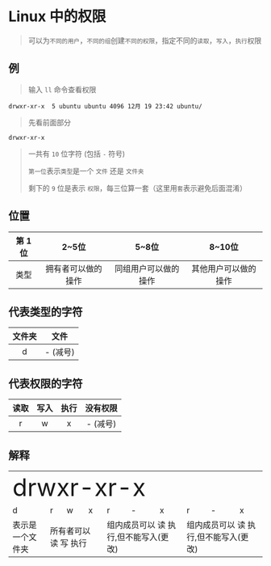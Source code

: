 # Linux 中的权限
> 可以为`不同的用户`，`不同的组`创建`不同的权限`，指定不同的`读取`，`写入`，`执行`权限  

## 例

> 输入 `ll` 命令查看权限

```console
drwxr-xr-x  5 ubuntu ubuntu 4096 12月 19 23:42 ubuntu/
```

> 先看前面部分

```console
drwxr-xr-x
```

> 一共有 `10` 位字符 (包括 `-` 符号)  
> 
> `第一位`表示`类型`是一个 `文件` 还是 `文件夹`  
> 
> 剩下的 `9` 位是表示 `权限`，每三位算一套（这里用`套`表示避免后面混淆）

## 位置

| 第 1 位 |       2~5位        |        5~8位         |        8~10位        |
| :-----: | :----------------: | :------------------: | :------------------: |
|  类型   | 拥有者可以做的操作 | 同组用户可以做的操作 | 其他用户可以做的操作 |

## 代表类型的字符

| 文件夹 |   文件   |
| :----: | :------: |
|   d    | - (减号) |

## 代表权限的字符

| 读取  | 写入  | 执行  | 没有权限 |
| :---: | :---: | :---: | :------: |
|   r   |   w   |   x   | - (减号) |


## 解释

<html>
<!-- <style>
    table,
    table tr th,
    table tr td {
        border: 1px solid #0766aa;
    }

    td {
        padding: 10px;
        font-size: 10pt;
    }

    table {
        text-align: center;
        border-collapse: collapse;
    }
</style> 
-->
<body>
    <table>
        <tr id="console">
            <td colspan="10">
                <font size="15pt"> drwxr-xr-x</font>
            </td>
        </tr>
        <tr>
            <td>d</td>
            <td>r</td>
            <td>w</td>
            <td>x</td>
            <td>r</td>
            <td>-</td>
            <td>x</td>
            <td>r</td>
            <td>-</td>
            <td>x</td>
        </tr>
        <tr>
            <td colspan="1">表示是一个文件夹</td>
            <td colspan="3">所有者可以 读 写 执行</td>
            <td colspan="3">组内成员可以 读 执行,但不能写入(更改)</td>
            <td colspan="3">组内成员可以 读 执行,但不能写入(更改)</td>
        </tr>
    </table>
</body>

</html>